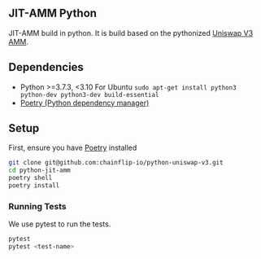 ## JIT-AMM Python
JIT-AMM build in python. It is build based on the pythonized [Uniswap V3 AMM](https://github.com/chainflip-io/python-uniswap-v3).

## Dependencies

- Python >=3.7.3, <3.10
For Ubuntu `sudo apt-get install python3 python-dev python3-dev build-essential`
- [Poetry (Python dependency manager)](https://python-poetry.org/docs/)


## Setup

First, ensure you have [Poetry](https://python-poetry.org) installed

```bash
git clone git@github.com:chainflip-io/python-uniswap-v3.git
cd python-jit-amm
poetry shell
poetry install
```

### Running Tests

We use pytest to run the tests.

```bash
pytest
pytest <test-name>
```
